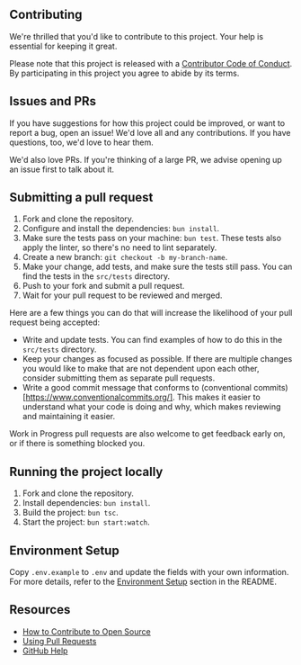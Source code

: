 ## Contributing

We're thrilled that you'd like to contribute to this project. Your help is essential for keeping it great.

Please note that this project is released with a [Contributor Code of Conduct](CODE_OF_CONDUCT.md). By participating in this project you agree to abide by its terms.

## Issues and PRs

If you have suggestions for how this project could be improved, or want to report a bug, open an issue! We'd love all and any contributions. If you have questions, too, we'd love to hear them.

We'd also love PRs. If you're thinking of a large PR, we advise opening up an issue first to talk about it.

## Submitting a pull request

1. Fork and clone the repository.
2. Configure and install the dependencies: `bun install`.
3. Make sure the tests pass on your machine: `bun test`. These tests also apply the linter, so there's no need to lint separately.
4. Create a new branch: `git checkout -b my-branch-name`.
5. Make your change, add tests, and make sure the tests still pass. You can find the tests in the `src/tests` directory.
6. Push to your fork and submit a pull request.
7. Wait for your pull request to be reviewed and merged.

Here are a few things you can do that will increase the likelihood of your pull request being accepted:

- Write and update tests. You can find examples of how to do this in the `src/tests` directory.
- Keep your changes as focused as possible. If there are multiple changes you would like to make that are not dependent upon each other, consider submitting them as separate pull requests.
- Write a good commit message that conforms to (conventional commits)[https://www.conventionalcommits.org/]. This makes it easier to understand what your code is doing and why, which makes reviewing and maintaining it easier.

Work in Progress pull requests are also welcome to get feedback early on, or if there is something blocked you.

## Running the project locally

1. Fork and clone the repository.
2. Install dependencies: `bun install`.
3. Build the project: `bun tsc`.
4. Start the project: `bun start:watch`.

## Environment Setup

Copy `.env.example` to `.env` and update the fields with your own information. For more details, refer to the [Environment Setup](README.md#Environment-Setup) section in the README.

## Resources

- [How to Contribute to Open Source](https://opensource.guide/how-to-contribute/)
- [Using Pull Requests](https://help.github.com/articles/about-pull-requests/)
- [GitHub Help](https://help.github.com)